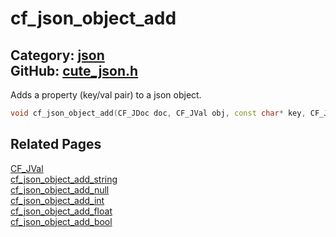 [](../header.md ':include')

# cf_json_object_add

Category: [json](/api_reference?id=json)  
GitHub: [cute_json.h](https://github.com/RandyGaul/cute_framework/blob/master/include/cute_json.h)  
---

Adds a property (key/val pair) to a json object.

```cpp
void cf_json_object_add(CF_JDoc doc, CF_JVal obj, const char* key, CF_JVal val);
```

## Related Pages

[CF_JVal](/json/cf_jval.md)  
[cf_json_object_add_string](/json/cf_json_object_add_string.md)  
[cf_json_object_add_null](/json/cf_json_object_add_null.md)  
[cf_json_object_add_int](/json/cf_json_object_add_int.md)  
[cf_json_object_add_float](/json/cf_json_object_add_float.md)  
[cf_json_object_add_bool](/json/cf_json_object_add_bool.md)  
